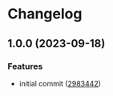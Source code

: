 # Changelog

## 1.0.0 (2023-09-18)


### Features

* initial commit ([2983442](https://github.com/rahul-etavolt/Testing/commit/2983442f1b1bf6cc76c9cc86c3488209b328fe7e))
